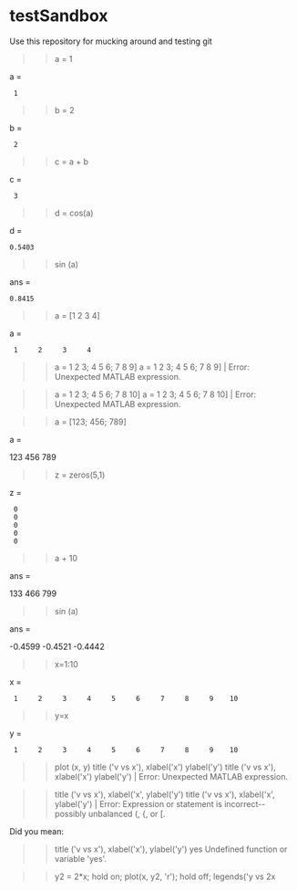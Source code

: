 # testSandbox
Use this repository for mucking around and testing git
>> a = 1

a =

     1

>> b = 2

b =

     2

>> c = a + b

c =

     3

>> d = cos(a)

d =

    0.5403

>> sin (a)

ans =

    0.8415

>> a = [1 2 3 4]

a =

     1     2     3     4

>> a = 1 2 3; 4 5 6; 7 8 9]
 a = 1 2 3; 4 5 6; 7 8 9]
       |
Error: Unexpected MATLAB expression.
 
>> a = 1 2 3; 4 5 6; 7 8 10]
 a = 1 2 3; 4 5 6; 7 8 10]
       |
Error: Unexpected MATLAB expression.
 
>> a = [123; 456; 789]

a =

   123
   456
   789

>> z = zeros(5,1)

z =

     0
     0
     0
     0
     0

>> a + 10

ans =

   133
   466
   799

>> sin (a)

ans =

   -0.4599
   -0.4521
   -0.4442

>> x=1:10

x =

     1     2     3     4     5     6     7     8     9    10

>> y=x

y =

     1     2     3     4     5     6     7     8     9    10

>> plot (x, y)
>> title ('v vs x'), xlabel('x') ylabel('y')
 title ('v vs x'), xlabel('x') ylabel('y')
                               |
Error: Unexpected MATLAB expression.
 
>> title ('v vs x'), xlabel('x', ylabel('y')
 title ('v vs x'), xlabel('x', ylabel('y')
                                          |
Error: Expression or statement is incorrect--possibly
unbalanced (, {, or [.
 
Did you mean:
>> title ('v vs x'), xlabel('x'), ylabel('y')
>> yes
Undefined function or variable 'yes'.
 
>> y2 = 2*x;
>> hold on; plot(x, y2, 'r'); hold off;
>> legends('y vs 2x
